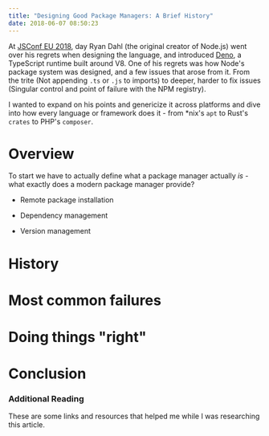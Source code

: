 ```yaml
---
title: "Designing Good Package Managers: A Brief History"
date: 2018-06-07 08:50:23
---
```


At [JSConf EU 2018](https://www.youtube.com/watch?v=M3BM9TB-8yA), day Ryan Dahl (the original creator of Node.js) went over his regrets when designing the language, and introduced [Deno](https://github.com/ry/deno), a TypeScript runtime built around V8. One of his regrets was how Node's package system was designed, and a few issues that arose from it. From the trite (Not appending `.ts` or `.js` to imports) to deeper, harder to fix issues (Singular control and point of failure with the NPM registry).

I wanted to expand on his points and genericize it across platforms and dive into how every language or framework does it - from \*nix's `apt` to Rust's `crates` to PHP's `composer`.

# Overview 

To start we have to actually define what a package manager actually *is* - what exactly does a modern package manager provide?

* Remote package installation

* Dependency management

* Version management 

# History

# Most common failures

# Doing things "right"

# Conclusion

### Additional Reading

These are some links and resources that helped me while I was researching this article. 